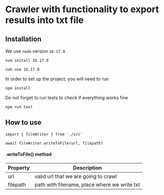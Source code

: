 # Crawler with functionality to export results into txt file

## Installation

We use `node` version `16.17.0`

```
nvm install 16.17.0
```

```
nvm use 16.17.0
```

In order to set up the project, you will need to run

```
npm install
```

Do not forget to run tests to check if everything works fine

```
npm run test
```

## How to use
```
import { fileWriter } from './src'

await fileWriter.writeToFile(url, filepath)

```

#### .writeToFile() method
| Property | Description                                  |
| -------- | -------------------------------------------- |
| url      | valid url that we are going to crawl         |
| filepath | path with filename, place where we write txt |